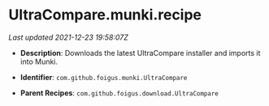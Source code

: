 # UltraCompare.munki.recipe

_Last updated 2021-12-23 19:58:07Z_

- **Description**: Downloads the latest UltraCompare installer and imports it into Munki.

- **Identifier**: `com.github.foigus.munki.UltraCompare`

- **Parent Recipes**: `com.github.foigus.download.UltraCompare`